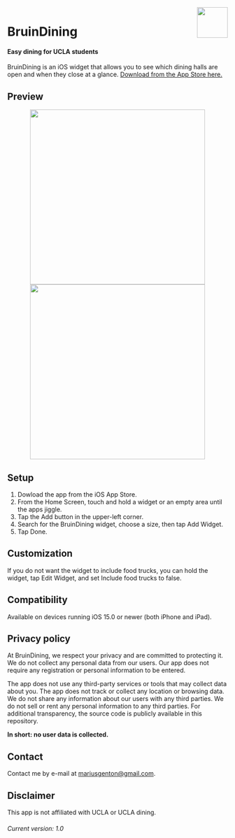  <img align="right" width="70" src="https://user-images.githubusercontent.com/59290941/212503836-bb70bbc6-9f4c-4db7-a2ee-2484ff948132.png">

 # BruinDining
 #### Easy dining for UCLA students
BruinDining is an iOS widget that allows you to see which dining halls are open and when they close at a glance. <a href="https://apps.apple.com/app/id1665386667">Download from the App Store here.</a>

## Preview
 <p align="center">
  <img width="400" src="https://user-images.githubusercontent.com/59290941/212594317-18d21c9d-0533-4be1-a9e1-f1198321e4ff.png">
  <img width="400" src="https://user-images.githubusercontent.com/59290941/212594311-2d07c1a9-74f9-4dfe-b6c1-f7f1c3cfffb4.png">
 </p>

## Setup
1) Dowload the app from the iOS App Store.
2) From the Home Screen, touch and hold a widget or an empty area until the apps jiggle.
3) Tap the Add button in the upper-left corner.
4) Search for the BruinDining widget, choose a size, then tap Add Widget.
5) Tap Done.

## Customization
If you do not want the widget to include food trucks, you can hold the widget, tap Edit Widget, and set Include food trucks to false.

## Compatibility
Available on devices running iOS 15.0 or newer (both iPhone and iPad).

## Privacy policy
At BruinDining, we respect your privacy and are committed to protecting it. We do not collect any personal data from our users. Our app does not require any registration or personal information to be entered.

The app does not use any third-party services or tools that may collect data about you. The app does not track or collect any location or browsing data. We do not share any information about our users with any third parties. We do not sell or rent any personal information to any third parties. For additional transparency, the source code is publicly available in this repository.

**In short: no user data is collected.**

## Contact
Contact me by e-mail at mariusgenton@gmail.com.

## Disclaimer
This app is not affiliated with UCLA or UCLA dining.

###### Current version: 1.0
